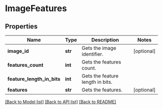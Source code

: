 # ImageFeatures

## Properties
Name | Type | Description | Notes
------------ | ------------- | ------------- | -------------
**image_id** | **str** | Gets the image identifier. | [optional] 
**features_count** | **int** | Gets the features count. | 
**feature_length_in_bits** | **int** | Gets the feature length in bits. | 
**features** | **str** | Gets the features. | [optional] 

[[Back to Model list]](../README.md#documentation-for-models) [[Back to API list]](../README.md#documentation-for-api-endpoints) [[Back to README]](../README.md)


